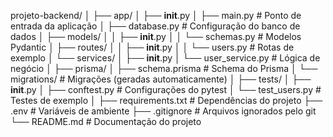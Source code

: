 
projeto-backend/
│
├── app/
│   ├── __init__.py
│   ├── main.py                 # Ponto de entrada da aplicação
│   ├── database.py             # Configuração do banco de dados
│   ├── models/
│   │   ├── __init__.py
│   │   └── schemas.py          # Modelos Pydantic
│   ├── routes/
│   │   ├── __init__.py
│   │   └── users.py            # Rotas de exemplo
│   └── services/
│       ├── __init__.py
│       └── user_service.py     # Lógica de negócio
│
├── prisma/
│   ├── schema.prisma           # Schema do Prisma
│   └── migrations/             # Migrações (geradas automaticamente)
│
├── tests/
│   ├── __init__.py
│   ├── conftest.py             # Configurações do pytest
│   └── test_users.py           # Testes de exemplo
│
├── requirements.txt            # Dependências do projeto
├── .env                        # Variáveis de ambiente
├── .gitignore                  # Arquivos ignorados pelo git
└── README.md                   # Documentação do projeto